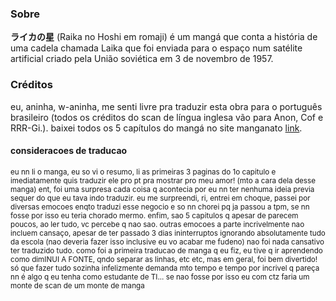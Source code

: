 ### Sobre
**ライカの星** (Raika no Hoshi em romaji) é um mangá que conta a história de uma cadela chamada Laika que foi enviada para o espaço num satélite artificial criado pela União soviética em 3 de novembro de 1957.


### Créditos
eu, aninha, w-aninha, me senti livre pra traduzir esta obra para o português brasileiro (todos os créditos do scan de língua inglesa vão para Anon, Cof e RRR-Gi.).
baixei todos os 5 capítulos do mangá no site manganato [link](https://manganato.com/manga-ih985964).

#### consideracoes de traducao
<sub>eu nn li o manga, eu so vi o resumo, li as primeiras 3 paginas do 1o capitulo e imediatamente quis traduzir ele pro pt pra mostrar pro meu amor! (mto a cara dela desse manga)
ent, foi uma surpresa cada coisa q acontecia por eu nn ter nenhuma ideia previa sequer do que eu tava indo traduzir.
eu me surpreendi, ri, entrei em choque, passei por diversas emocoes enqto traduzi esse negocio e so nn chorei pq ja passou a tpm, se nn fosse por isso eu teria chorado mermo.
enfim, sao 5 capitulos q apesar de parecem poucos, ao ler tudo, vc percebe q nao sao. 
outras emocoes a parte incrivelmente nao incluem cansaço, apesar de ter passado 3 dias ininterruptos ignorando absolutamente tudo da escola (nao deveria fazer isso inclusive eu vo acabar me fudeno) nao foi nada cansativo ter traduzido tudo. como foi a primeira traducao de manga q eu fiz, eu tive q ir aprendendo como dimINUI A FONTE, qndo separar as linhas, etc etc, mas em geral, foi bem divertido! só que fazer tudo sozinha infelizmente demanda mto tempo e tempo por incrivel q pareça nn é algo q eu tenha como estudante de TI... se nao fosse por isso eu com ctz faria um monte de scan de um monte de manga</sub>

